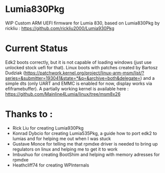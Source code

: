 # Lumia830Pkg
WIP Custom ARM UEFI firmware for Lumia 830, based on Lumia830Pkg by rickliu : https://github.com/rickliu2000/Lumia930Pkg

# Current Status
Edk2 boots correctly, but it is not capable of loading windows (just use unlocked stock uefi for that). 
Linux boots with patches created by Bartosz Dudziak (https://patchwork.kernel.org/project/linux-arm-msm/list/?series=&submitter=193041&state=*&q=&archive=both&delegate=) and a simple dts (only UART and EMMC is enabled for now, display works via efiframebuffer).
A partially working kernel is available here : https://github.com/Mainline4Lumia/linux/tree/msm8x26

# Thanks to : <br/>
 - Rick Liu for creating Lumia930Pkg<br/>
 - Konrad Dybcio for creating Lumia535Pkg, a guide how to port edk2 to lumias and for helping me out when I was stuck<br/>
 - Gustave Monce for telling me that rpmdxe driver is needed to bring up regulators on linux and helping me to get it to work<br/> 
 - Imbushuo for creating BootShim and helping with memory adresses for rpmdxe<br/>
 - Heathcliff74 for creating WPInternals<br/>
